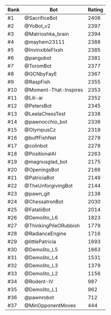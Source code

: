 Rank|Bot|Rating
---|---|---
#1|@SacrificeBot|2406
#2|@YoBot_v2|2397
#3|@Matrioshka_brain|2394
#4|@mayhem23111|2388
#5|@InvinxibleFlxsh|2385
#6|@pangubot|2381
#7|@ToromBot|2377
#8|@GCNbyFayE|2367
#9|@RaspFish|2355
#10|@Moment-That-Inspires|2353
#11|@Lili-ai|2352
#12|@PetersBot|2345
#13|@LeelaChessTest|2338
#14|@pawnocchio_bot|2336
#15|@OlympusCz|2318
#16|@buffFishNet|2278
#17|@colinbot|2278
#18|@PositionalAI|2263
#19|@magnusglad_bot|2175
#20|@OpeningsBot|2166
#21|@PatriciaBot|2149
#22|@TheUnforgivingBot|2144
#23|@pawn_git|2138
#24|@ChessatronBot|2030
#25|@FataliiBot|2014
#26|@Demolito_L6|1823
#27|@ThinkingPileORubbish|1779
#28|@RadianceEngine|1716
#29|@littlePatricia|1693
#30|@Demolito_L5|1663
#31|@Demolito_L4|1531
#32|@Demolito_L3|1379
#33|@Demolito_L2|1156
#34|@Rodent-IV|987
#35|@Demolito_L1|962
#36|@pawnrobot|712
#37|@MinOpponentMoves|444
